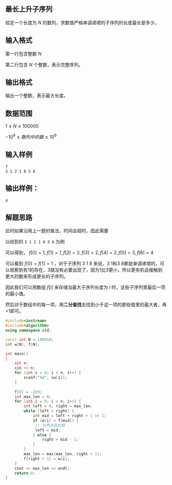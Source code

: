 ## 最长上升子序列

给定一个长度为 $N$ 的数列，求数值严格单调递增的子序列的长度最长是多少。

## 输入格式

第一行包含整数 $N$

第二行包含 $N$ 个整数，表示完整序列。

## 输出格式
输出一个整数，表示最大长度。

## 数据范围

$1\le N\le 100000$

$−10^9≤数列中的数≤10^9$

## 输入样例

```
7
3 1 2 1 8 5 6
```

## 输出样例：

```
4
```

## 解题思路

此时如果沿用上一题的做法，时间会超时，因此需要

以给到的 ```3 1 2 1 8 5 6``` 为例

可以得到， $f[0]=1, f[1]=1, f[2]=2, f[3]=2, f[4]=2, f[5]=3, f[6]=4$

可以看到 $f[0]=f[1]=1$ ，对于子序列 $3\ 1\ 8$ 来说，3 1和3 8都是单调递增的，可以观察到有1的存在，3就没有必要出现了，因为1比3更小，所以更有机会接触到更大的数来形成更长的子序列。

因此我们可以用数组 $f[i]$ 来存储当最大子序列长度为 $i$ 时，这些子序列里最后一项的最小值。

然后对于数组中的每一项，用**二分查找**去找到小于这一项的那些值里的最大者，再+1即可。

```cpp
#include<iostream>
#include<algorithm>
using namespace std;

const int N = 100010;
int w[N], f[N];

int main()
{
    int n; 
    cin >> n;
    for (int i = 0; i < n; i++) {
        scanf("%d", &w[i]);
    }
    
    f[0] = -2e9;
    int max_len = 0;
    for (int i = 0; i < n; i++) {
        int left = 0, right = max_len;
        while (left < right) {
            int mid = left + right + 1 >> 1;
            if (w[i] > f[mid]) {
             // 分界点在右侧
             left = mid;
            } else {
                right = mid - 1;
            }
        }
        max_len = max(max_len, right + 1);
        f[right + 1] = w[i];
    }
    cout << max_len << endl;
    return 0;
}
```
